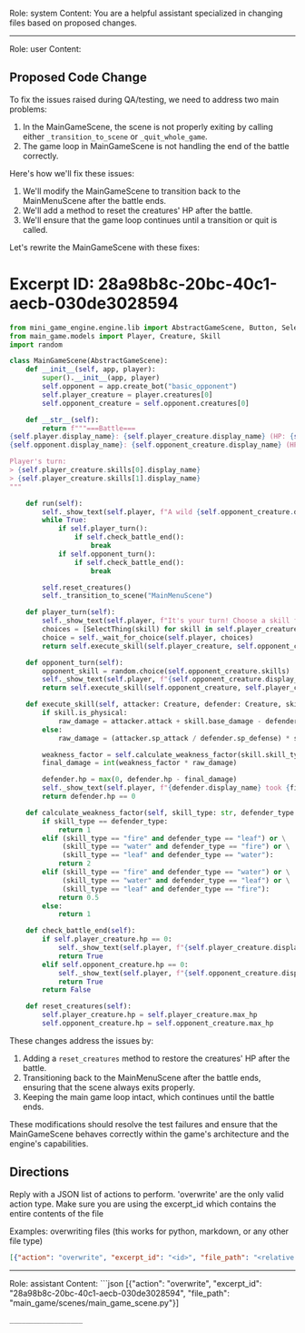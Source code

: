 Role: system
Content: You are a helpful assistant specialized in changing files based on proposed changes.
__________________
Role: user
Content: 
## Proposed Code Change
To fix the issues raised during QA/testing, we need to address two main problems:

1. In the MainGameScene, the scene is not properly exiting by calling either `_transition_to_scene` or `_quit_whole_game`.
2. The game loop in MainGameScene is not handling the end of the battle correctly.

Here's how we'll fix these issues:

1. We'll modify the MainGameScene to transition back to the MainMenuScene after the battle ends.
2. We'll add a method to reset the creatures' HP after the battle.
3. We'll ensure that the game loop continues until a transition or quit is called.

Let's rewrite the MainGameScene with these fixes:

# Excerpt ID: 28a98b8c-20bc-40c1-aecb-030de3028594
```python main_game/scenes/main_game_scene.py
from mini_game_engine.engine.lib import AbstractGameScene, Button, SelectThing
from main_game.models import Player, Creature, Skill
import random

class MainGameScene(AbstractGameScene):
    def __init__(self, app, player):
        super().__init__(app, player)
        self.opponent = app.create_bot("basic_opponent")
        self.player_creature = player.creatures[0]
        self.opponent_creature = self.opponent.creatures[0]

    def __str__(self):
        return f"""===Battle===
{self.player.display_name}: {self.player_creature.display_name} (HP: {self.player_creature.hp}/{self.player_creature.max_hp})
{self.opponent.display_name}: {self.opponent_creature.display_name} (HP: {self.opponent_creature.hp}/{self.opponent_creature.max_hp})

Player's turn:
> {self.player_creature.skills[0].display_name}
> {self.player_creature.skills[1].display_name}
"""

    def run(self):
        self._show_text(self.player, f"A wild {self.opponent_creature.display_name} appeared!")
        while True:
            if self.player_turn():
                if self.check_battle_end():
                    break
            if self.opponent_turn():
                if self.check_battle_end():
                    break

        self.reset_creatures()
        self._transition_to_scene("MainMenuScene")

    def player_turn(self):
        self._show_text(self.player, f"It's your turn! Choose a skill for {self.player_creature.display_name}:")
        choices = [SelectThing(skill) for skill in self.player_creature.skills]
        choice = self._wait_for_choice(self.player, choices)
        return self.execute_skill(self.player_creature, self.opponent_creature, choice.thing)

    def opponent_turn(self):
        opponent_skill = random.choice(self.opponent_creature.skills)
        self._show_text(self.player, f"{self.opponent_creature.display_name} uses {opponent_skill.display_name}!")
        return self.execute_skill(self.opponent_creature, self.player_creature, opponent_skill)

    def execute_skill(self, attacker: Creature, defender: Creature, skill: Skill):
        if skill.is_physical:
            raw_damage = attacker.attack + skill.base_damage - defender.defense
        else:
            raw_damage = (attacker.sp_attack / defender.sp_defense) * skill.base_damage

        weakness_factor = self.calculate_weakness_factor(skill.skill_type, defender.creature_type)
        final_damage = int(weakness_factor * raw_damage)

        defender.hp = max(0, defender.hp - final_damage)
        self._show_text(self.player, f"{defender.display_name} took {final_damage} damage!")
        return defender.hp == 0

    def calculate_weakness_factor(self, skill_type: str, defender_type: str):
        if skill_type == defender_type:
            return 1
        elif (skill_type == "fire" and defender_type == "leaf") or \
             (skill_type == "water" and defender_type == "fire") or \
             (skill_type == "leaf" and defender_type == "water"):
            return 2
        elif (skill_type == "fire" and defender_type == "water") or \
             (skill_type == "water" and defender_type == "leaf") or \
             (skill_type == "leaf" and defender_type == "fire"):
            return 0.5
        else:
            return 1

    def check_battle_end(self):
        if self.player_creature.hp == 0:
            self._show_text(self.player, f"{self.player_creature.display_name} fainted! You lost the battle.")
            return True
        elif self.opponent_creature.hp == 0:
            self._show_text(self.player, f"{self.opponent_creature.display_name} fainted! You won the battle!")
            return True
        return False

    def reset_creatures(self):
        self.player_creature.hp = self.player_creature.max_hp
        self.opponent_creature.hp = self.opponent_creature.max_hp
```

These changes address the issues by:

1. Adding a `reset_creatures` method to restore the creatures' HP after the battle.
2. Transitioning back to the MainMenuScene after the battle ends, ensuring that the scene always exits properly.
3. Keeping the main game loop intact, which continues until the battle ends.

These modifications should resolve the test failures and ensure that the MainGameScene behaves correctly within the game's architecture and the engine's capabilities.

## Directions
Reply with a JSON list of actions to perform. 'overwrite' are the only valid action type. 
Make sure you are using the excerpt_id which contains the entire contents of the file

Examples:
overwriting files (this works for python, markdown, or any other file type)
```json output_example1
[{"action": "overwrite", "excerpt_id": "<id>", "file_path": "<relative file path>"}]
```

__________________
Role: assistant
Content: ```json
[{"action": "overwrite", "excerpt_id": "28a98b8c-20bc-40c1-aecb-030de3028594", "file_path": "main_game/scenes/main_game_scene.py"}]
```
__________________
